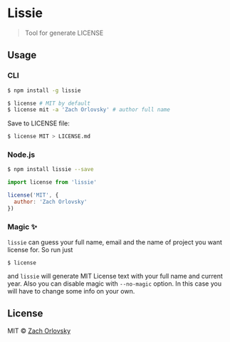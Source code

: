 # Lissie

> Tool for generate LICENSE

## Usage
### CLI
```bash
$ npm install -g lissie
```

```bash
$ license # MIT by default
$ license mit -a 'Zach Orlovsky' # author full name
```
Save to LICENSE file:

```bash
$ license MIT > LICENSE.md
```

### Node.js
```bash
$ npm install lissie --save
```

```javascript
import license from 'lissie'

license('MIT', {
  author: 'Zach Orlovsky'
})
```

### Magic :sparkles:

`lissie` can guess your full name, email and the name of project you want license for. So run just
```
$ license
```
and `lissie` will generate MIT License text with your full name and current year. Also you can disable magic with `--no-magic` option. In this case you will have to change some info on your own.

## License

MIT © [Zach Orlovsky](https://orlovsky.rocks)
